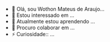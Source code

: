 - 👋 Olá, sou Wothon Mateus de Araujo...
- 👀 Estou interessado em ...
- 🌱 Atualmente estou aprendendo ...
- 💞️ Procuro colaborar em  ...
- ⚡ Curiosidade:: ...

<!---
Wothon Mateus/Wothon Mateus de Araújo  is a special repository because its README.md`(th is file)apears on your GitHub profile.
You can clicking the Preview link to  take 
a look at your changs
--->
